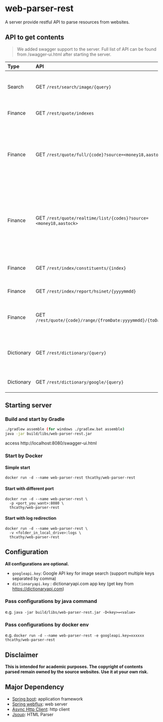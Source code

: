 # web-parser-rest

A server provide restful API to parse resources from websites.

## API to get contents
> We added swagger support to the server. Full list of API can be found from /swagger-ui.html after starting the server.

| Type       | API                                                                  | Parameters                                                                                               | Contents                                                                              |
|:-----------|:---------------------------------------------------------------------|:---------------------------------------------------------------------------------------------------------|:--------------------------------------------------------------------------------------|
| Search     | GET `/rest/search/image/{query}`                                     | **query**: string to search                                                                              | Search Image from seach engine <br>*(Google api key may needed)*                      |
| Finance    | GET `/rest/quote/indexes`                                            |                                                                                                          | Real time quote of major indexes in the world                                         |
| Finance    | GET `/rest/quote/full/{code}?source=<money18,aastock>`               | **code**: Hong Kong Stock code e.g. 0005 <br>**source (optional)**: specific source to get stock quote   | Real time quote of HK stocks with PE and NAV                                          |
| Finance    | GET `/rest/quote/realtime/list/{codes}?source=<money18,aastock>`     | **codes**: comma separated  HK stock codes <br>**source (optional)**: specific source to get stock quote | Real time quote of HK stocks (faster)                                                 |
| Finance    | GET `/rest/index/constituents/{index}`                               | **index**: HSI / HSCEI / HCCI / MSCIHK                                                                   | Constituents of major HK Indexes                                                      |
| Finance    | GET `/rest/index/report/hsinet/{yyyymmdd}`                           | **yyyymmdd**: date of report                                                                             | [Hang Seng Index Performance Summary ](https://www.hsi.com.hk)                        |
| Finance    | GET `/rest/quote/{code}/range/{fromDate:yyyymmdd}/{toDate:yyyymmdd}` | **code**: stock codes <br> **mic code**: XHKG / XNAS / etc                                               | Get historical quotes                                                                 |
| Dictionary | GET `/rest/dictionary/{query}`                                       | **query**: word to query                                                                                 | Get pronunciation, IPA, definition from Cambridge Dictionary API or Dictionaryapi.com |
| Dictionary | GET `/rest/dictionary/google/{query}`                                | **query**: word to query                                                                                 | Get vocabulary meaning from google                                                    |

## Starting server
### Build and start by Gradle
```bash
./gradlew assemble (for windows ./gradlew.bat assemble)
java -jar build/libs/web-parser-rest.jar 
```
access http://localhost:8080/swagger-ui.html

### Start by Docker
#### Simple start
```docker run -d --name web-parser-rest thcathy/web-parser-rest```

#### Start with different port
```
docker run -d --name web-parser-rest \
  -p <port_you_want>:8080 \
  thcathy/web-parser-rest
```

#### Start with log redirection
```
docker run -d --name web-parser-rest \
  -v <folder_in_local_drive>:logs \
  thcathy/web-parser-rest
```

## Configuration
**All configurations are optional.**
* `googleapi.key`: Google API key for image search (support multiple keys separated by comma)
* `dictionaryapi.key` : dictionaryapi.com app key (get key from https://dictionaryapi.com)

### Pass configurations by java command
e.g. `java -jar build/libs/web-parser-rest.jar -D<key>=<value>`

### Pass configurations by docker env
e.g. `docker run -d --name web-parser-rest -e googleapi.key=xxxxxx thcathy/web-parser-rest`

## Disclaimer

**This is intended for academic purposes. The copyright of contents parsed remain owned by the source websites.
Use it at your own risk.**

## Major Dependency
* [Spring boot](http://projects.spring.io/spring-boot/): application framework
* [Spring webflux](https://docs.spring.io/spring/docs/current/spring-framework-reference/web-reactive.html): web server
* [Async Http Client](https://github.com/AsyncHttpClient/async-http-client): http client
* [Jsoup](https://jsoup.org/): HTML Parser
